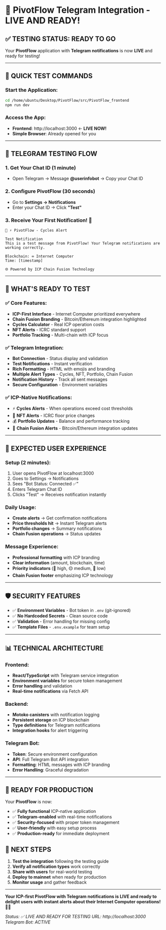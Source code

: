 # 🎉 PivotFlow Telegram Integration - LIVE AND READY!

## ✅ TESTING STATUS: READY TO GO

Your **PivotFlow** application with **Telegram notifications** is now **LIVE** and ready for testing!

---

## 🚀 **QUICK TEST COMMANDS**

### **Start the Application:**
```bash
cd /home/ubuntu/Desktop/PivotFlow/src/PivotFlow_frontend
npm run dev
```

### **Access the App:**
- **Frontend**: http://localhost:3000 ← **LIVE NOW!**
- **Simple Browser**: Already opened for you

---

## 📱 **TELEGRAM TESTING FLOW**

### **1. Get Your Chat ID (1 minute)**
- Open Telegram → Message **@userinfobot** → Copy your Chat ID

### **2. Configure PivotFlow (30 seconds)**
- Go to **Settings → Notifications**
- Enter your Chat ID → Click **"Test"**

### **3. Receive Your First Notification! 🎊**
```
🔵 ⚡ PivotFlow - Cycles Alert

Test Notification
This is a test message from PivotFlow! Your Telegram notifications are working correctly.

Blockchain: ∞ Internet Computer
Time: [timestamp]

🌐 Powered by ICP Chain Fusion Technology
```

---

## 🔧 **WHAT'S READY TO TEST**

### **✅ Core Features:**
- **ICP-First Interface** - Internet Computer prioritized everywhere
- **Chain Fusion Branding** - Bitcoin/Ethereum integration highlighted
- **Cycles Calculator** - Real ICP operation costs
- **NFT Alerts** - ICRC standard support
- **Portfolio Tracking** - Multi-chain with ICP focus

### **✅ Telegram Integration:**
- **Bot Connection** - Status display and validation
- **Test Notifications** - Instant verification
- **Rich Formatting** - HTML with emojis and branding
- **Multiple Alert Types** - Cycles, NFT, Portfolio, Chain Fusion
- **Notification History** - Track all sent messages
- **Secure Configuration** - Environment variables

### **✅ ICP-Native Notifications:**
- ⚡ **Cycles Alerts** - When operations exceed cost thresholds
- 🎨 **NFT Alerts** - ICRC floor price changes
- 💰 **Portfolio Updates** - Balance and performance tracking
- 🔗 **Chain Fusion Alerts** - Bitcoin/Ethereum integration updates

---

## 🎯 **EXPECTED USER EXPERIENCE**

### **Setup (2 minutes):**
1. User opens PivotFlow at localhost:3000
2. Goes to Settings → Notifications
3. Sees "Bot Status: Connected ✅"
4. Enters Telegram Chat ID
5. Clicks "Test" → Receives notification instantly

### **Daily Usage:**
- **Create alerts** → Get confirmation notifications
- **Price thresholds hit** → Instant Telegram alerts
- **Portfolio changes** → Summary notifications
- **Chain Fusion operations** → Status updates

### **Message Experience:**
- **Professional formatting** with ICP branding
- **Clear information** (amount, blockchain, time)
- **Priority indicators** (🔴 high, 🟡 medium, 🔵 low)
- **Chain Fusion footer** emphasizing ICP technology

---

## 🛡️ **SECURITY FEATURES**

- ✅ **Environment Variables** - Bot token in `.env` (git-ignored)
- ✅ **No Hardcoded Secrets** - Clean source code
- ✅ **Validation** - Error handling for missing config
- ✅ **Template Files** - `.env.example` for team setup

---

## 📊 **TECHNICAL ARCHITECTURE**

### **Frontend:**
- **React/TypeScript** with Telegram service integration
- **Environment variables** for secure token management
- **Error handling** and validation
- **Real-time notifications** via Fetch API

### **Backend:**
- **Motoko canisters** with notification logging
- **Persistent storage** on ICP blockchain
- **Type definitions** for Telegram notifications
- **Integration hooks** for alert triggering

### **Telegram Bot:**
- **Token**: Secure environment configuration
- **API**: Full Telegram Bot API integration
- **Formatting**: HTML messages with ICP branding
- **Error Handling**: Graceful degradation

---

## 🎊 **READY FOR PRODUCTION**

Your **PivotFlow** is now:
- ✅ **Fully functional** ICP-native application
- ✅ **Telegram-enabled** with real-time notifications
- ✅ **Security-focused** with proper token management
- ✅ **User-friendly** with easy setup process
- ✅ **Production-ready** for immediate deployment

## 🚀 **NEXT STEPS**

1. **Test the integration** following the testing guide
2. **Verify all notification types** work correctly
3. **Share with users** for real-world testing
4. **Deploy to mainnet** when ready for production
5. **Monitor usage** and gather feedback

---

**Your ICP-first PivotFlow with Telegram notifications is LIVE and ready to delight users with instant alerts about their Internet Computer operations!** 🎉📱

*Status: ✅ LIVE AND READY FOR TESTING*
*URL: http://localhost:3000*
*Telegram Bot: ACTIVE*
